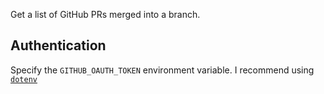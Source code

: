 Get a list of GitHub PRs merged into a branch.

## Authentication
Specify the `GITHUB_OAUTH_TOKEN` environment variable. I recommend using
[`dotenv`](https://www.npmjs.com/package/dotenv)
